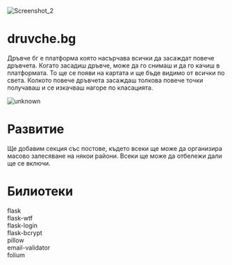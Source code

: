 ![Screenshot_2](https://user-images.githubusercontent.com/54147006/111058376-43f92500-849f-11eb-8108-b7ade084c55d.png)
# druvche.bg
Дръвче бг е платформа която насърчава всички да засаждат повече дръвчета. Когато засадиш дръвче, може да го снимаш и да го качиш в платформата. То ще се появи на картата и ще бъде видимо от всички по света. Колкото повече дръвчета засаждаш толкова повече точки получаваш и се изкачваш нагоре по класацията.

![unknown](https://user-images.githubusercontent.com/54147006/111058390-6e4ae280-849f-11eb-87bc-9afc39a435b0.png)

# Развитие
Ще добавим секция със постове, където всеки ще може да организира масово залесяване на някои райони. Всеки ще може да отбележи дали ще се включи.


# Билиотеки
  flask </br>
  flask-wtf </br>
  flask-login </br>
  flask-bcrypt </br>
  pillow </br>
  email-validator </br>
  folium</br>


